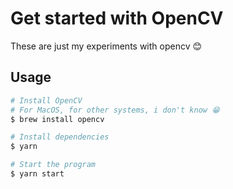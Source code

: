 # Get started with OpenCV

These are just my experiments with opencv 😊

## Usage

```bash
# Install OpenCV
# For MacOS, for other systems, i don't know 😁
$ brew install opencv

# Install dependencies
$ yarn

# Start the program
$ yarn start
```
